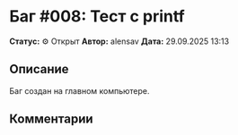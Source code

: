 # Баг #008: Тест с printf

**Статус:** ⚙️ Открыт
**Автор:** alensav
**Дата:** 29.09.2025 13:13

## Описание
Баг создан на главном компьютере.

## Комментарии

